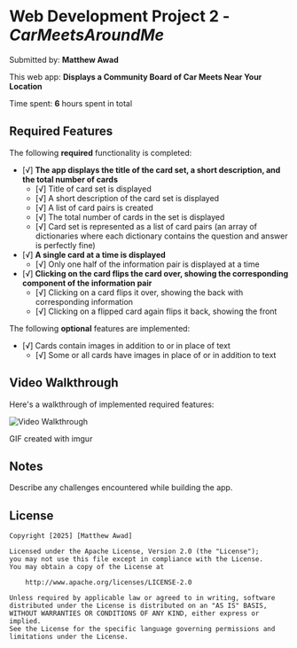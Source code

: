 # Web Development Project 2 - *CarMeetsAroundMe*

Submitted by: **Matthew Awad**

This web app: **Displays a Community Board of Car Meets Near Your Location**

Time spent: **6** hours spent in total

## Required Features

The following **required** functionality is completed:


- [√] **The app displays the title of the card set, a short description, and the total number of cards**
  - [√] Title of card set is displayed 
  - [√] A short description of the card set is displayed 
  - [√] A list of card pairs is created
  - [√] The total number of cards in the set is displayed 
  - [√] Card set is represented as a list of card pairs (an array of dictionaries where each dictionary contains the question and answer is perfectly fine)
- [√] **A single card at a time is displayed**
  - [√] Only one half of the information pair is displayed at a time
- [√] **Clicking on the card flips the card over, showing the corresponding component of the information pair**
  - [√] Clicking on a card flips it over, showing the back with corresponding information 
  - [√] Clicking on a flipped card again flips it back, showing the front

The following **optional** features are implemented:

- [√] Cards contain images in addition to or in place of text
  - [√] Some or all cards have images in place of or in addition to text


## Video Walkthrough

Here's a walkthrough of implemented required features:

<img src='https://imgur.com/a/cIDPFDA.gif' title='Video Walkthrough' width='' alt='Video Walkthrough' />

GIF created with imgur

## Notes

Describe any challenges encountered while building the app.

## License

    Copyright [2025] [Matthew Awad]

    Licensed under the Apache License, Version 2.0 (the "License");
    you may not use this file except in compliance with the License.
    You may obtain a copy of the License at

        http://www.apache.org/licenses/LICENSE-2.0

    Unless required by applicable law or agreed to in writing, software
    distributed under the License is distributed on an "AS IS" BASIS,
    WITHOUT WARRANTIES OR CONDITIONS OF ANY KIND, either express or implied.
    See the License for the specific language governing permissions and
    limitations under the License.
